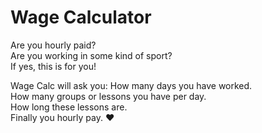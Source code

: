 # Wage Calculator

Are you hourly paid? <br>
Are you working in some kind of sport? <br>
If yes, this is for you! <br>

Wage Calc will ask you: How many days you have worked. <br>
How many groups or lessons you have per day. <br>
How long these lessons are. <br>
Finally you hourly pay. 
❤️
